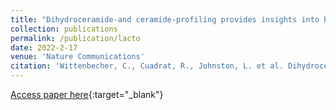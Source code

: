 ```yaml
---
title: "Dihydroceramide-and ceramide-profiling provides insights into human cardiometabolic disease etiology"
collection: publications
permalink: /publication/lacto
date: 2022-2-17
venue: 'Nature Communications'
citation: 'Wittenbecher, C., Cuadrat, R., Johnston, L. et al. Dihydroceramide- and ceramide-profiling provides insights into human cardiometabolic disease etiology. Nat Commun 13, 936 (2022). https://doi.org/10.1038/s41467-022-28496-1' 
---
```

[Access paper here](https:www.nature.com/articles/s41467-022-28496-17){:target="_blank"}

